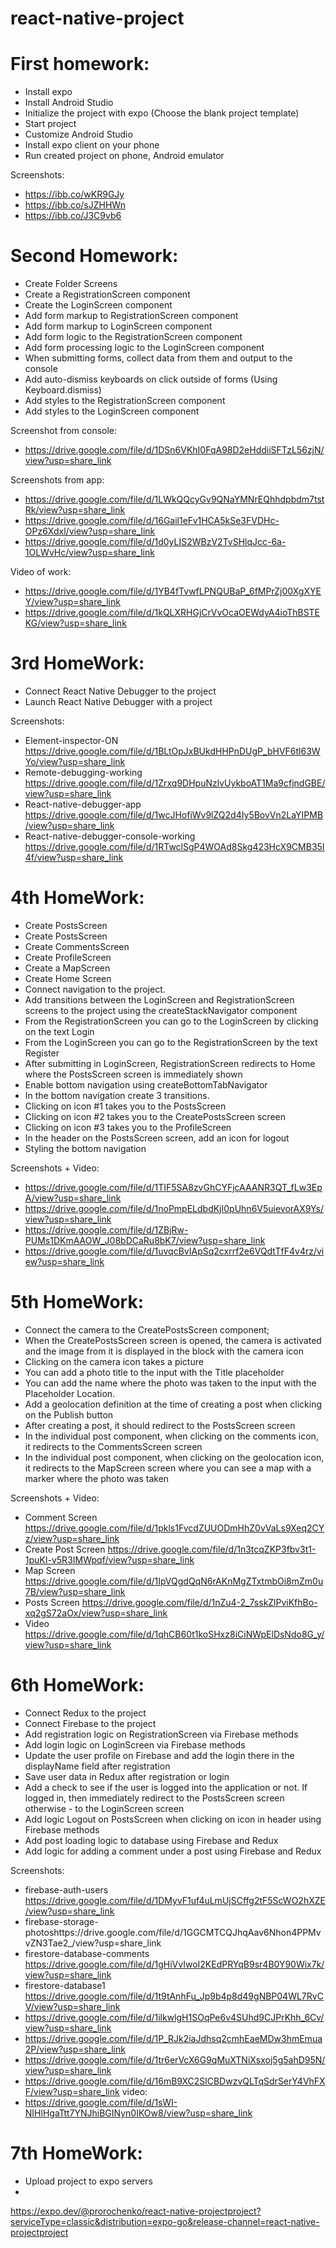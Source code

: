 # react-native-project

 # First homework: 
- Install expo
- Install Android Studio
- Initialize the project with expo (Choose the blank project template)
- Start project
- Customize Android Studio
- Install expo client on your phone
- Run created project on phone, Android emulator

Screenshots:
- https://ibb.co/wKR9GJy
- https://ibb.co/sJZHHWn
- https://ibb.co/J3C9vb6


# Second Homework:
- Create Folder Screens
- Create a RegistrationScreen component
- Create the LoginScreen component
- Add form markup to RegistrationScreen component
- Add form markup to LoginScreen component
- Add form logic to the RegistrationScreen component
- Add form processing logic to the LoginScreen component
- When submitting forms, collect data from them and output to the console
- Add auto-dismiss keyboards on click outside of forms (Using Keyboard.dismiss)
- Add styles to the RegistrationScreen component
- Add styles to the LoginScreen component

Screenshot from console:
- https://drive.google.com/file/d/1DSn6VKhI0FqA98D2eHddiiSFTzL56zjN/view?usp=share_link

Screenshots from app:
- https://drive.google.com/file/d/1LWkQQcyGv9QNaYMNrEQhhdpbdm7tstRk/view?usp=share_link
- https://drive.google.com/file/d/16Gail1eFv1HCA5kSe3FVDHc-OPz6Xdxl/view?usp=share_link
- https://drive.google.com/file/d/1d0yLIS2WBzV2TvSHlqJcc-6a-1OLWvHc/view?usp=share_link

Video of work:
- https://drive.google.com/file/d/1YB4fTvwfLPNQUBaP_6fMPrZj00XgXYEY/view?usp=share_link
- https://drive.google.com/file/d/1kQLXRHGjCrVvOcaOEWdyA4ioThBSTEKG/view?usp=share_link

# 3rd HomeWork:

- Connect React Native Debugger to the project
- Launch React Native Debugger with a project

Screenshots:
- Element-inspector-ON https://drive.google.com/file/d/1BLtOpJxBUkdHHPnDUgP_bHVF6tl63WYo/view?usp=share_link  
- Remote-debugging-working https://drive.google.com/file/d/1Zrxq9DHpuNzlvUykboAT1Ma9cfjndGBE/view?usp=share_link
- React-native-debugger-app  https://drive.google.com/file/d/1wcJHofiWv9lZQ2d4Iy5BovVn2LaYIPMB/view?usp=share_link
- React-native-debugger-console-working  https://drive.google.com/file/d/1RTwclSgP4WOAd8Skg423HcX9CMB35I4f/view?usp=share_link 

# 4th HomeWork:

- Create PostsScreen
- Create PostsScreen
- Create CommentsScreen
- Create ProfileScreen
- Create a MapScreen
- Create Home Screen
- Connect navigation to the project.
- Add transitions between the LoginScreen and RegistrationScreen screens to the project using the createStackNavigator component
- From the RegistrationScreen you can go to the LoginScreen by clicking on the text Login
- From the LoginScreen you can go to the RegistrationScreen by the text Register
- After submitting in LoginScreen, RegistrationScreen redirects to Home where the PostsScreen screen is immediately shown
- Enable bottom navigation using createBottomTabNavigator
- In the bottom navigation create 3 transitions.
- Clicking on icon #1 takes you to the PostsScreen
- Clicking on icon #2 takes you to the CreatePostsScreen screen
- Clicking on icon #3 takes you to the ProfileScreen
- In the header on the PostsScreen screen, add an icon for logout
- Styling the bottom navigation

Screenshots + Video:
- https://drive.google.com/file/d/1TIF5SA8zvGhCYFjcAAANR3QT_fLw3EpA/view?usp=share_link
- https://drive.google.com/file/d/1noPmpELdbdKjI0pUhn6V5uievorAX9Ys/view?usp=share_link
- https://drive.google.com/file/d/1ZBjRw-PUMs1DKmAAOW_J08bDCaRu8bK7/view?usp=share_link
- https://drive.google.com/file/d/1uvqcBvIApSq2cxrrf2e6VQdtTfF4v4rz/view?usp=share_link

# 5th HomeWork:

- Connect the camera to the CreatePostsScreen component;
- When the CreatePostsScreen screen is opened, the camera is activated and the image from it is displayed in the block with the camera icon
- Clicking on the camera icon takes a picture
- You can add a photo title to the input with the Title placeholder
- You can add the name where the photo was taken to the input with the Placeholder Location.
- Add a geolocation definition at the time of creating a post when clicking on the Publish button
- After creating a post, it should redirect to the PostsScreen screen
- In the individual post component, when clicking on the comments icon, it redirects to the CommentsScreen screen
- In the individual post component, when clicking on the geolocation icon, it redirects to the MapScreen screen where you can see a map with a marker where the photo was taken

Screenshots + Video:
- Comment Screen https://drive.google.com/file/d/1pkls1FvcdZUUODmHhZ0vVaLs9Xeq2CYz/view?usp=share_link
- Create Post Screen https://drive.google.com/file/d/1n3tcqZKP3fbv3t1-1puKI-v5R3IMWpqf/view?usp=share_link
- Map Screen https://drive.google.com/file/d/1IpVQgdQqN6rAKnMgZTxtmbOi8mZm0u7B/view?usp=share_link
- Posts Screen https://drive.google.com/file/d/1nZu4-2_7sskZlPviKfhBo-xq2gS72aOx/view?usp=share_link
- Video https://drive.google.com/file/d/1qhCB60t1koSHxz8iCiNWpElDsNdo8G_y/view?usp=share_link


# 6th HomeWork:

- Connect Redux to the project
- Connect Firebase to the project
- Add registration logic on RegistrationScreen via Firebase methods
- Add login logic on LoginScreen via Firebase methods
- Update the user profile on Firebase and add the login there in the displayName field after registration
- Save user data in Redux after registration or login
- Add a check to see if the user is logged into the application or not. If logged in, then immediately redirect to the PostsScreen screen otherwise - to the LoginScreen screen
- Add logic Logout on PostsScreen when clicking on icon in header using Firebase methods
- Add post loading logic to database using Firebase and Redux
- Add logic for adding a comment under a post using Firebase and Redux

Screenshots:
- firebase-auth-users https://drive.google.com/file/d/1DMyvF1uf4uLmUjSCffg2tF5ScWO2hXZE/view?usp=share_link
- firebase-storage-photoshttps://drive.google.com/file/d/1GGCMTCQJhqAav6Nhon4PPMvvZN3Tae2_/view?usp=share_link
- firestore-database-comments https://drive.google.com/file/d/1gHiVvIwoI2KEdPRYqB9sr4B0Y90Wix7k/view?usp=share_link
- firestore-database1 https://drive.google.com/file/d/1t9tAnhFu_Jp9b4p8d49gNBP04WL7RvCV/view?usp=share_link
- https://drive.google.com/file/d/1ilkwlgH1SOqPe6v4SUhd9CJPrKhh_6Cv/view?usp=share_link
- https://drive.google.com/file/d/1P_RJk2iaJdhsq2cmhEaeMDw3hmEmua2P/view?usp=share_link
- https://drive.google.com/file/d/1tr6erVcX6G9qMuXTNiXsxoj5g5ahD95N/view?usp=share_link
- https://drive.google.com/file/d/16mB9XC2SlCBDwzvQLTqSdrSerY4VhFXF/view?usp=share_link
video:
- https://drive.google.com/file/d/1sWI-NIHlHgaTtt7YNJhiBGINyn0IKOw8/view?usp=share_link

# 7th HomeWork:

- Upload project to expo servers
- 
https://expo.dev/@prorochenko/react-native-projectproject?serviceType=classic&distribution=expo-go&release-channel=react-native-projectproject 


